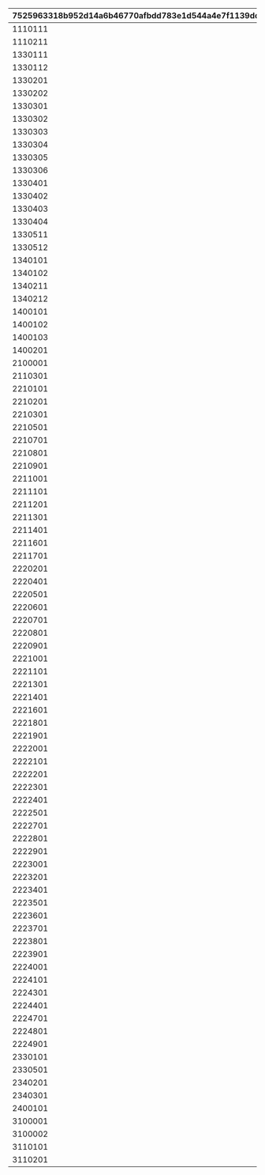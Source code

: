 |7525963318b952d14a6b46770afbdd783e1d544a4e7f1139dc074feaebb2dd2e|6e98bcae7ca40dd101700105ca2f91bb7a41fa915b21aada66b8939e68e986bf|18b2cda945a797e409dd70ed164e3bded0ffecdab893e4e09b34323cbce05a65|6b31771057649adb82985bc3273678318ae7c85e6b674371774d5ee9d1f277b1|bca6c2441addce56106953b9c66e40207ea434bdabfde11c6d138d49e37541f5|25ed982628e59e90e112331ce805084c4b96b8663f83eb2e5e5ae01a20fc7951|
| --- | --- | --- | --- | --- | --- |
|1110111|101001|1|0|111011101|1|
|1110211|101002|1|0|111021101|1|
|1330111|301|1|0|133011101|3|
|1330112|301|1|0|133011201|3|
|1330201|302|0|500|133020101|3|
|1330202|302|0|500|133020201|3|
|1330301|303|0|1|133030101|3|
|1330302|303|0|250|133030201|3|
|1330303|303|0|1|133030301|3|
|1330304|303|0|1|133030401|3|
|1330305|303|0|250|133030501|3|
|1330306|303|0|1|133030601|3|
|1330401|304|0|1000|133040101|3|
|1330402|304|0|1000|133040201|3|
|1330403|304|0|1000|133040301|3|
|1330404|304|0|1000|133040401|3|
|1330511|305|1|0|133051101|3|
|1330512|305|1|0|133051201|3|
|1340101|401|0|1|134010101|3|
|1340102|401|0|1|134010201|3|
|1340211|402|1|0|134021101|3|
|1340212|402|1|0|134021201|3|
|1400101|1|0|1|140010101|4|
|1400102|1|0|1|140010201|4|
|1400103|1|0|10|140010301|4|
|1400201|2|0|0|140020101|4|
|2100001|0|0|0|210000101|1|
|2110301|101003|0|0|211030101|1|
|2210101|100001|0|0|221010101|2|
|2210201|100002|0|0|221020101|2|
|2210301|100003|0|0|221030101|2|
|2210501|100005|0|0|221050101|2|
|2210701|100007|0|0|221070101|2|
|2210801|100008|0|0|221080101|2|
|2210901|100009|0|0|221090101|2|
|2211001|100010|0|0|221100101|2|
|2211101|100011|0|0|221110101|2|
|2211201|100012|0|0|221120101|2|
|2211301|100013|0|0|221130101|2|
|2211401|100014|0|0|221140101|2|
|2211601|100016|0|0|221160101|2|
|2211701|100017|0|0|221170101|2|
|2220201|201020|0|0|222020101|1|
|2220401|201040|0|0|222040101|1|
|2220501|201050|0|0|222050101|1|
|2220601|201060|0|0|222060101|1|
|2220701|201070|0|0|222070101|1|
|2220801|201080|0|0|222080101|1|
|2220901|201090|0|0|222090101|1|
|2221001|201100|0|0|222100101|1|
|2221101|201110|0|0|222110101|1|
|2221301|201130|0|0|222130101|1|
|2221401|201140|0|0|222140101|1|
|2221601|201160|0|0|222160101|1|
|2221801|201180|0|0|222180101|1|
|2221901|201190|0|0|222190101|1|
|2222001|201200|0|0|222200101|1|
|2222101|201210|0|0|222210101|1|
|2222201|201220|0|0|222220101|1|
|2222301|201230|0|0|222230101|1|
|2222401|201240|0|0|222240101|1|
|2222501|201250|0|0|222250101|1|
|2222701|201270|0|0|222270101|1|
|2222801|201280|0|0|222280101|1|
|2222901|201290|0|0|222290101|1|
|2223001|201300|0|0|222300101|1|
|2223201|201320|0|0|222320101|1|
|2223401|201340|0|0|222340101|1|
|2223501|201350|0|0|222350101|1|
|2223601|201360|0|0|222360101|1|
|2223701|201370|0|0|222370101|1|
|2223801|201380|0|0|222380101|1|
|2223901|201390|0|0|222390101|1|
|2224001|201400|0|0|222400101|1|
|2224101|201410|0|0|222410101|1|
|2224301|201430|0|0|222430101|1|
|2224401|201440|0|0|222440101|1|
|2224701|201470|0|0|222470101|1|
|2224801|201480|0|0|222480101|1|
|2224901|201490|0|0|222490101|1|
|2330101|301|0|1000|233010101|3|
|2330501|305|0|1000|233050101|3|
|2340201|402|0|0|234020101|3|
|2340301|403|0|0|234030101|3|
|2400101|1|0|0|240010101|4|
|3100001|0|0|0|310000101|1|
|3100002|0|0|0|310000102|1|
|3110101|101001|0|0|311010101|1|
|3110201|101002|0|0|311020101|1|